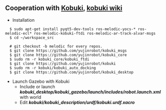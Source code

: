 ## Cooperation with [Kobuki](http://kobuki.yujinrobot.com/), [kobuki wiki](http://wiki.ros.org/kobuki)
+ Installation
~~~shell
  $ sudo apt-get install pyqt5-dev-tools ros-melodic-yocs-* ros-melodic-ecl* ros-melodic-kobuki-ftdi ros-melodic-ar-track-alvar-msgs
  $ cd ~/workspace_src
  
  # git checkout -b melodic for every repos.
  $ git clone https://github.com/yujinrobot/kobuki_msgs
  $ git clone https://github.com/yujinrobot/kobuki_core
  $ sudo rm -r kobuki_core/kobuki_ftdi
  $ git clone https://github.com/yujinrobot/kobuki
  $ sudo rm -r kobuki/kobuki_auto_docking
  $ git clone https://github.com/yujinrobot/kobuki_desktop
~~~
+ Launch Gazebo with Kobuki
  + Include or launch ***kobuki_desktop/kobuki_gazebo/launch/includes/robot.launch.xml*** with world
  + Edit ***kobuki/kobuki_description/urdf/kobuki.urdf.xacro***
